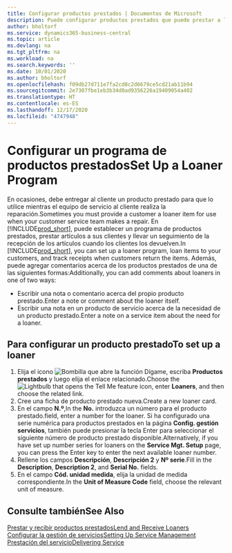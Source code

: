 ```yaml
---
title: Configurar productos prestados | Documentos de Microsoft
description: Puede configurar productos prestados que puede prestar a los clientes para reemplazar productos de servicio mientras están en servicio.
author: bholtorf
ms.service: dynamics365-business-central
ms.topic: article
ms.devlang: na
ms.tgt_pltfrm: na
ms.workload: na
ms.search.keywords: ''
ms.date: 10/01/2020
ms.author: bholtorf
ms.openlocfilehash: f09db27d711e7fa2cd8c2d6679ce5cd21ab11b94
ms.sourcegitcommit: 2e7307fbe1eb3b34d0ad9356226a19409054a402
ms.translationtype: HT
ms.contentlocale: es-ES
ms.lasthandoff: 12/17/2020
ms.locfileid: "4747948"
---
```

# <a name="set-up-a-loaner-program"></a><span data-ttu-id="4b14d-103">Configurar un programa de productos prestados</span><span class="sxs-lookup"><span data-stu-id="4b14d-103">Set Up a Loaner Program</span></span>
<span data-ttu-id="4b14d-104">En ocasiones, debe entregar al cliente un producto prestado para que lo utilice mientras el equipo de servicio al cliente realiza la reparación.</span><span class="sxs-lookup"><span data-stu-id="4b14d-104">Sometimes you must provide a customer a loaner item for use when your customer service team makes a repair.</span></span> <span data-ttu-id="4b14d-105">En [!INCLUDE[prod_short](includes/prod_short.md)], puede establecer un programa de productos prestados, prestar artículos a sus clientes y llevar un seguimiento de la recepción de los artículos cuando los clientes los devuelven.</span><span class="sxs-lookup"><span data-stu-id="4b14d-105">In [!INCLUDE[prod_short](includes/prod_short.md)], you can set up a loaner program, loan items to your customers, and track receipts when customers return the items.</span></span> <span data-ttu-id="4b14d-106">Además, puede agregar comentarios acerca de los productos prestados de una de las siguientes formas:</span><span class="sxs-lookup"><span data-stu-id="4b14d-106">Additionally, you can add comments about loaners in one of two ways:</span></span>  
  
* <span data-ttu-id="4b14d-107">Escribir una nota o comentario acerca del propio producto prestado.</span><span class="sxs-lookup"><span data-stu-id="4b14d-107">Enter a note or comment about the loaner itself.</span></span>  
* <span data-ttu-id="4b14d-108">Escribir una nota en un producto de servicio acerca de la necesidad de un producto prestado.</span><span class="sxs-lookup"><span data-stu-id="4b14d-108">Enter a note on a service item about the need for a loaner.</span></span>  

## <a name="to-set-up-a-loaner"></a><span data-ttu-id="4b14d-109">Para configurar un producto prestado</span><span class="sxs-lookup"><span data-stu-id="4b14d-109">To set up a loaner</span></span>  
1. <span data-ttu-id="4b14d-110">Elija el icono ![Bombilla que abre la función Dígame](media/ui-search/search_small.png "Dígame qué desea hacer"), escriba **Productos prestados** y luego elija el enlace relacionado.</span><span class="sxs-lookup"><span data-stu-id="4b14d-110">Choose the ![Lightbulb that opens the Tell Me feature](media/ui-search/search_small.png "Tell me what you want to do") icon, enter **Loaners**, and then choose the related link.</span></span>  
2. <span data-ttu-id="4b14d-111">Cree una ficha de producto prestado nueva.</span><span class="sxs-lookup"><span data-stu-id="4b14d-111">Create a new loaner card.</span></span> 
3. <span data-ttu-id="4b14d-112">En el campo **N.º**,</span><span class="sxs-lookup"><span data-stu-id="4b14d-112">In the **No.**</span></span> <span data-ttu-id="4b14d-113">introduzca un número para el producto prestado.</span><span class="sxs-lookup"><span data-stu-id="4b14d-113">field, enter a number for the loaner.</span></span> <span data-ttu-id="4b14d-114">Si ha configurado una serie numérica para productos prestados en la página **Config. gestión servicios**, también puede presionar la tecla Enter para seleccionar el siguiente número de producto prestado disponible.</span><span class="sxs-lookup"><span data-stu-id="4b14d-114">Alternatively, if you have set up number series for loaners on the **Service Mgt. Setup** page, you can press the Enter key to enter the next available loaner number.</span></span>  
4. <span data-ttu-id="4b14d-115">Rellene los campos **Descripción**, **Descripción 2** y **Nº serie**.</span><span class="sxs-lookup"><span data-stu-id="4b14d-115">Fill in the **Description**, **Description 2**, and **Serial No.** fields.</span></span>  
5. <span data-ttu-id="4b14d-116">En el campo **Cód. unidad medida**, elija la unidad de medida correspondiente.</span><span class="sxs-lookup"><span data-stu-id="4b14d-116">In the **Unit of Measure Code** field, choose the relevant unit of measure.</span></span>  
  
## <a name="see-also"></a><span data-ttu-id="4b14d-117">Consulte también</span><span class="sxs-lookup"><span data-stu-id="4b14d-117">See Also</span></span>
[<span data-ttu-id="4b14d-118">Prestar y recibir productos prestados</span><span class="sxs-lookup"><span data-stu-id="4b14d-118">Lend and Receive Loaners</span></span>](service-how-to-lend-receive-loaners.md)  
[<span data-ttu-id="4b14d-119">Configurar la gestión de servicios</span><span class="sxs-lookup"><span data-stu-id="4b14d-119">Setting Up Service Management</span></span>](service-setup-service.md)  
[<span data-ttu-id="4b14d-120">Prestación del servicio</span><span class="sxs-lookup"><span data-stu-id="4b14d-120">Delivering Service</span></span>](service-deliver-service.md)  

